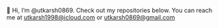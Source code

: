 👋 Hi, I’m @utkarsh0869. Check out my repositories below. You can reach me at utkarsh1998@icloud.com or utkarsh0869@gmail.com


